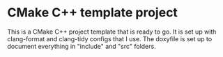 # CMake C++ template project

This is a CMake C++ project template that is ready to go.
It is set up with clang-format and clang-tidy configs that I use.
The doxyfile is set up to document everything in "include" and "src" folders.